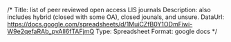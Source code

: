 /*
Title: list of peer reviewed open access LIS journals
Description: also includes hybrid (closed with some OA), closed jounals, and unsure.
DataUrl: https://docs.google.com/spreadsheets/d/1MuiCZfB0Y1ODmFiwi-W9e2qefaRAb_pvAIl6fTAFjmQ
Type: Spreadsheet
Format: google docs
*/